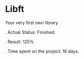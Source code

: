 # Libft
Your very first own library

 . Actual Status: Finished.

 . Result: 125%
 
 . Time spent on the project: 16 days.
